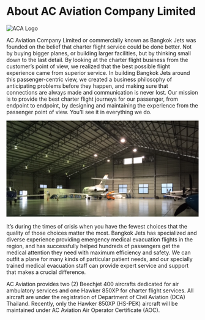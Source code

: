 # About AC Aviation Company Limited

<!-- img style="float: center;" src="./images/AC_Aviation_Logo.png" -->

![ACA Logo](./images/AC_Aviation_Logo.png)

AC Aviation Company Limited or commercially known as Bangkok Jets was founded on the belief that charter flight service could be done better. Not by buying bigger planes, or building larger facilities, but by thinking small down to the last detail. By looking at the charter flight business from the customer’s point of view, we realized that the best possible flight experience came from superior service. In building Bangkok Jets around this passenger-centric view, we created a business philosophy of anticipating problems before they happen, and making sure that connections are always made and communication is never lost. Our mission is to provide the best charter flight journeys for our passenger, from endpoint to endpoint, by designing and maintaining the experience from the passenger point of view. You’ll see it in everything we do.

<!-- img style="float: center;" "width=450" "height=425" src="./images/ACA_Hangar.png" -->

![ACA Hangar](./images/ACA_Hangar.png)

It’s during the times of crisis when you have the fewest choices that the quality of those choices matter the most. Bangkok Jets has specialized and diverse experience providing emergency medical evacuation flights in the region, and has successfully helped hundreds of passengers get the medical attention they need with maximum efficiency and safety. We can outfit a plane for many kinds of particular patient needs, and our specially trained medical evacuation staff can provide expert service and support that makes a crucial difference.

AC Aviation provides two (2) Beechjet 400 aircrafts dedicated for air ambulatory services and one Hawker 850XP for charter flight services. All aircraft are under the registration of Department of Civil Aviation (DCA) Thailand. Recently, only the Hawker 850XP (HS-PEK) aircraft will be maintained under AC Aviation Air Operator Certificate (AOC).
